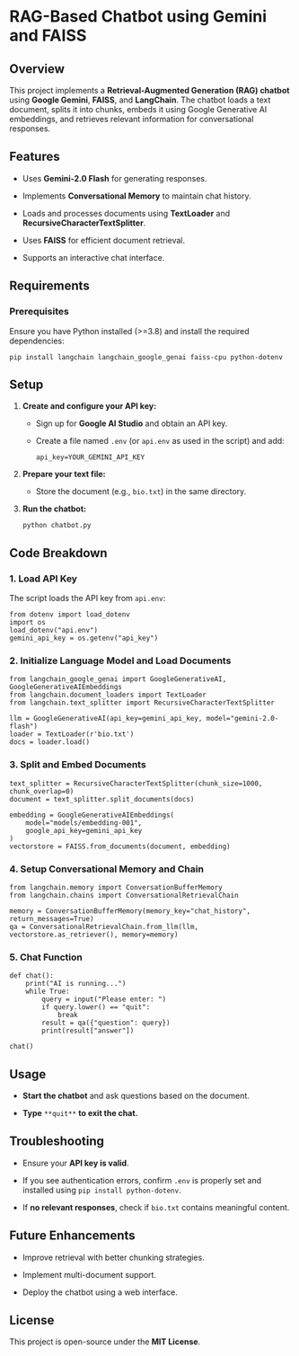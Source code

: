 RAG-Based Chatbot using Gemini and FAISS
========================================

Overview
--------

This project implements a **Retrieval-Augmented Generation (RAG) chatbot** using **Google Gemini**, **FAISS**, and **LangChain**. The chatbot loads a text document, splits it into chunks, embeds it using Google Generative AI embeddings, and retrieves relevant information for conversational responses.

Features
--------

*   Uses **Gemini-2.0 Flash** for generating responses.
    
*   Implements **Conversational Memory** to maintain chat history.
    
*   Loads and processes documents using **TextLoader** and **RecursiveCharacterTextSplitter**.
    
*   Uses **FAISS** for efficient document retrieval.
    
*   Supports an interactive chat interface.
    

Requirements
------------

### Prerequisites

Ensure you have Python installed (>=3.8) and install the required dependencies:

    pip install langchain langchain_google_genai faiss-cpu python-dotenv

Setup
-----

1.  **Create and configure your API key:**
    
    *   Sign up for **Google AI Studio** and obtain an API key.
        
    *   Create a file named `.env` (or `api.env` as used in the script) and add:
        
            api_key=YOUR_GEMINI_API_KEY
        
2.  **Prepare your text file:**
    
    *   Store the document (e.g., `bio.txt`) in the same directory.
        
3.  **Run the chatbot:**
    
        python chatbot.py
    

Code Breakdown
--------------

### 1\. **Load API Key**

The script loads the API key from `api.env`:

    from dotenv import load_dotenv
    import os
    load_dotenv("api.env")
    gemini_api_key = os.getenv("api_key")

### 2\. **Initialize Language Model and Load Documents**

    from langchain_google_genai import GoogleGenerativeAI, GoogleGenerativeAIEmbeddings
    from langchain.document_loaders import TextLoader
    from langchain.text_splitter import RecursiveCharacterTextSplitter
    
    llm = GoogleGenerativeAI(api_key=gemini_api_key, model="gemini-2.0-flash")
    loader = TextLoader(r'bio.txt')
    docs = loader.load()

### 3\. **Split and Embed Documents**

    text_splitter = RecursiveCharacterTextSplitter(chunk_size=1000, chunk_overlap=0)
    document = text_splitter.split_documents(docs)
    
    embedding = GoogleGenerativeAIEmbeddings(
        model="models/embedding-001",
        google_api_key=gemini_api_key
    )
    vectorstore = FAISS.from_documents(document, embedding)

### 4\. **Setup Conversational Memory and Chain**

    from langchain.memory import ConversationBufferMemory
    from langchain.chains import ConversationalRetrievalChain
    
    memory = ConversationBufferMemory(memory_key="chat_history", return_messages=True)
    qa = ConversationalRetrievalChain.from_llm(llm, vectorstore.as_retriever(), memory=memory)

### 5\. **Chat Function**

    def chat():
        print("AI is running...")
        while True:
            query = input("Please enter: ")
            if query.lower() == "quit":
                break
            result = qa({"question": query})
            print(result["answer"])
    
    chat()

Usage
-----

*   **Start the chatbot** and ask questions based on the document.
    
*   **Type** `**quit**` **to exit the chat.**
    

Troubleshooting
---------------

*   Ensure your **API key is valid**.
    
*   If you see authentication errors, confirm `.env` is properly set and installed using `pip install python-dotenv`.
    
*   If **no relevant responses**, check if `bio.txt` contains meaningful content.
    

Future Enhancements
-------------------

*   Improve retrieval with better chunking strategies.
    
*   Implement multi-document support.
    
*   Deploy the chatbot using a web interface.
    

License
-------

This project is open-source under the **MIT License**.